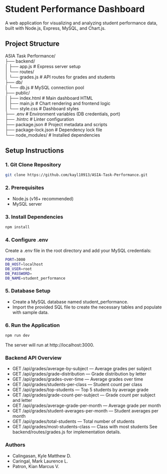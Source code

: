 # Student Performance Dashboard

A web application for visualizing and analyzing student performance data, built with Node.js, Express, MySQL, and Chart.js.

## Project Structure
ASIA Task Performance/<br>
├── backend/<br>
│   ├── app.js                # Express server setup<br>
│   └── routes/<br>
│       └── grades.js         # API routes for grades and students<br>
├── db/<br>
│   └── db.js                 # MySQL connection pool<br>
├── public/<br>
│   ├── index.html            # Main dashboard HTML<br>
│   ├── main.js               # Chart rendering and frontend logic<br>
│   └── style.css             # Dashboard styles<br>
├── .env                      # Environment variables (DB credentials, port)<br>
├── .hintrc                   # Linter configuration<br>
├── package.json              # Project metadata and scripts<br>
├── package-lock.json         # Dependency lock file<br>
└── node_modules/             # Installed dependencies<br>


## Setup Instructions

### 1. Git Clone Repository

```bash
git clone https://github.com/kayl10913/ASIA-Task-Performance.git
```

### 2. Prerequisites

- Node.js (v16+ recommended)
- MySQL server

### 3. Install Dependencies

```bash
npm install
```

### 4. Configure .env
Create a .env file in the root directory and add your MySQL credentials:

```bash
PORT=3000
DB_HOST=localhost
DB_USER=root
DB_PASSWORD=
DB_NAME=student_performance
```

### 5. Database Setup

- Create a MySQL database named student_performance.
- Import the provided SQL file to create the necessary tables and populate with sample data.

### 6. Run the Application

```bash
npm run dev
```
The server will run at http://localhost:3000.

### Backend API Overview

- GET /api/grades/average-by-subject — Average grades per subject
- GET /api/grades/grade-distribution — Grade distribution by letter
- GET /api/grades/grades-over-time — Average grades over time
- GET /api/grades/students-per-class — Student count per class
- GET /api/grades/top-students — Top 5 students by average grade
- GET /api/grades/grade-count-per-subject — Grade count per subject and letter
- GET /api/grades/average-grade-per-month — Average grade per month
- GET /api/grades/student-averages-per-month — Student averages per month
- GET /api/grades/total-students — Total number of students
- GET /api/grades/most-students-class — Class with most students
See backend/routes/grades.js for implementation details.

### Authors

- Calingasan, Kyle Matthew D.
- Caringal, Mark Laurence L.
- Patron, Kian Marcus V.